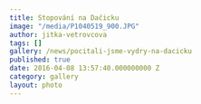 ```yaml
---
title: Stopování na Dačicku
image: "/media/P1040519_900.JPG"
author: jitka-vetrovcova
tags: []
gallery: /news/pocitali-jsme-vydry-na-dacicku
published: true
date: 2016-04-08 13:57:40.000000000 Z
category: gallery
layout: photo
---
```

